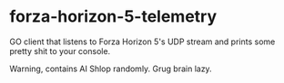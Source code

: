 # forza-horizon-5-telemetry

GO client that listens to Forza Horizon 5's UDP stream and prints some pretty shit to your console.

Warning, contains AI Shlop randomly. Grug brain lazy.
